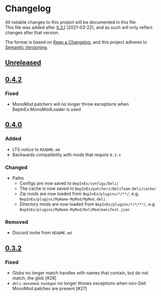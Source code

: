 # Changelog
All notable changes to this project will be documented in this file.  
This file was added after [0.3.1] (2021-03-22), and as such will only reflect changes after that version.

The format is based on [Keep a Changelog](https://keepachangelog.com/en/1.0.0/), and this project adheres to [Semantic 
Versioning](https://semver.org/spec/v2.0.0.html).

## [Unreleased]

## [0.4.2]
### Fixed
- MonoMod patchers will no longer throw exceptions when BepInEx.MonoModLoader is used

## [0.4.0]
### Added
- LTS notice to `README.md`
- Backwards compatibility with mods that require `0.3.x`
### Changed
- Paths
  - Configs are now saved to `BepInEx/configs/Deli/`
  - The cache is now saved to `BepInEx/patchers/DeliTeam-Deli/cache/`
  - Zip mods are now loaded from `BepInEx/plugins/*/**/`, e.g. `BepInEx/plugins/MyName-MyMod/MyMod.deli`
  - Directory mods are now loaded from `BepInEx/plugins/*/*/**/`, e.g. `BepInEx/plugins/MyName-MyMod/DeliMod/manifest.json`
### Removed
- Discord invite from `README.md`

## [0.3.2]
### Fixed
- Globs no longer match handles with names that contain, but do not match, the glob [#28]
- `deli:monomod.hookgen` no longer throws exceptions when non-Deli MonoMod patches are present [#27]

[unreleased]: https://github.com/Deli-Collective/Deli/compare/v0.3.2...HEAD
[0.4.2]: https://github.com/Deli-Collective/Deli/compare/v0.4.0...v0.4.2
[0.4.0]: https://github.com/Deli-Collective/Deli/compare/v0.3.2...v0.4.0
[0.3.2]: https://github.com/Deli-Collective/Deli/compare/v0.3.1...v0.3.2
[0.3.1]: https://github.com/Deli-Collective/Deli/tree/v0.3.1
